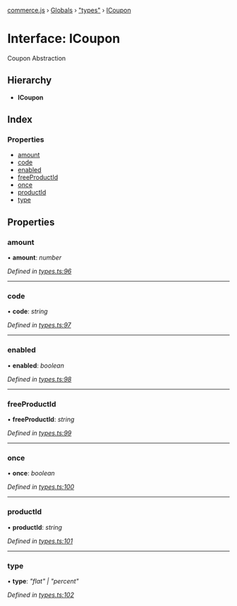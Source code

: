 [commerce.js](../README.md) › [Globals](../globals.md) › ["types"](../modules/_types_.md) › [ICoupon](_types_.icoupon.md)

# Interface: ICoupon

Coupon Abstraction

## Hierarchy

* **ICoupon**

## Index

### Properties

* [amount](_types_.icoupon.md#amount)
* [code](_types_.icoupon.md#code)
* [enabled](_types_.icoupon.md#enabled)
* [freeProductId](_types_.icoupon.md#freeproductid)
* [once](_types_.icoupon.md#once)
* [productId](_types_.icoupon.md#productid)
* [type](_types_.icoupon.md#type)

## Properties

###  amount

• **amount**: *number*

*Defined in [types.ts:96](https://github.com/shopjs/commerce.js/blob/772e922/src/types.ts#L96)*

___

###  code

• **code**: *string*

*Defined in [types.ts:97](https://github.com/shopjs/commerce.js/blob/772e922/src/types.ts#L97)*

___

###  enabled

• **enabled**: *boolean*

*Defined in [types.ts:98](https://github.com/shopjs/commerce.js/blob/772e922/src/types.ts#L98)*

___

###  freeProductId

• **freeProductId**: *string*

*Defined in [types.ts:99](https://github.com/shopjs/commerce.js/blob/772e922/src/types.ts#L99)*

___

###  once

• **once**: *boolean*

*Defined in [types.ts:100](https://github.com/shopjs/commerce.js/blob/772e922/src/types.ts#L100)*

___

###  productId

• **productId**: *string*

*Defined in [types.ts:101](https://github.com/shopjs/commerce.js/blob/772e922/src/types.ts#L101)*

___

###  type

• **type**: *"flat" | "percent"*

*Defined in [types.ts:102](https://github.com/shopjs/commerce.js/blob/772e922/src/types.ts#L102)*
